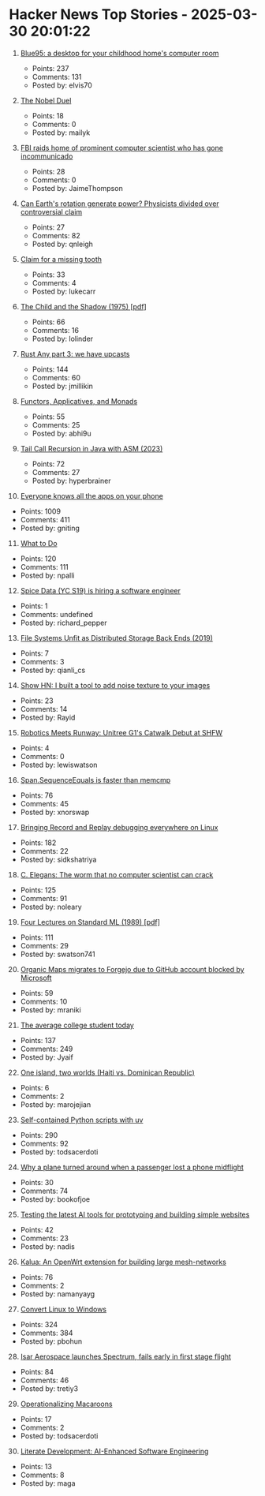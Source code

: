 # Hacker News Top Stories - 2025-03-30 20:01:22

1. [Blue95: a desktop for your childhood home's computer room](https://github.com/winblues/blue95)
   - Points: 237
   - Comments: 131
   - Posted by: elvis70

2. [The Nobel Duel](https://www.asimov.press/p/nobel-duel)
   - Points: 18
   - Comments: 0
   - Posted by: mailyk

3. [FBI raids home of prominent computer scientist who has gone incommunicado](https://arstechnica.com/security/2025/03/computer-scientist-goes-silent-after-fbi-raid-and-purging-from-university-website/)
   - Points: 28
   - Comments: 0
   - Posted by: JaimeThompson

4. [Can Earth's rotation generate power? Physicists divided over controversial claim](https://www.nature.com/articles/d41586-025-00847-0)
   - Points: 27
   - Comments: 82
   - Posted by: qnleigh

5. [Claim for a missing tooth](https://tf230.matteason.co.uk/)
   - Points: 33
   - Comments: 4
   - Posted by: lukecarr

6. [The Child and the Shadow (1975) [pdf]](https://www.johnirons.com/pdfs/shadowleguin.pdf)
   - Points: 66
   - Comments: 16
   - Posted by: lolinder

7. [Rust Any part 3: we have upcasts](https://lucumr.pocoo.org/2025/3/27/any-upcast/)
   - Points: 144
   - Comments: 60
   - Posted by: jmillikin

8. [Functors, Applicatives, and Monads](https://www.thecoder.cafe/p/functors-applicatives-monads)
   - Points: 55
   - Comments: 25
   - Posted by: abhi9u

9. [Tail Call Recursion in Java with ASM (2023)](https://unlinkedlist.org/2023/03/19/tail-call-recursion-in-java-with-asm/)
   - Points: 72
   - Comments: 27
   - Posted by: hyperbrainer

10. [Everyone knows all the apps on your phone](https://peabee.substack.com/p/everyone-knows-what-apps-you-use)
   - Points: 1009
   - Comments: 411
   - Posted by: gniting

11. [What to Do](https://paulgraham.com/do.html)
   - Points: 120
   - Comments: 111
   - Posted by: npalli

12. [Spice Data (YC S19) is hiring a software engineer](https://www.ycombinator.com/companies/spice-data/jobs/TijA35R-software-engineer)
   - Points: 1
   - Comments: undefined
   - Posted by: richard_pepper

13. [File Systems Unfit as Distributed Storage Back Ends (2019)](https://dl.acm.org/doi/pdf/10.1145/3341301.3359656)
   - Points: 7
   - Comments: 3
   - Posted by: qianli_cs

14. [Show HN: I built a tool to add noise texture to your images](https://noisetools.vercel.app/)
   - Points: 23
   - Comments: 14
   - Posted by: Rayid

15. [Robotics Meets Runway: Unitree G1's Catwalk Debut at SHFW](https://chinaminutes.com/2025/03/27/robotics-meets-runway-unitree-g1s-catwalk-debut-at-shfw/)
   - Points: 4
   - Comments: 0
   - Posted by: lewiswatson

16. [Span<T>.SequenceEquals is faster than memcmp](https://richardcocks.github.io/2025-03-30-FasterThanMemCmp.html)
   - Points: 76
   - Comments: 45
   - Posted by: xnorswap

17. [Bringing Record and Replay debugging everywhere on Linux](https://github.com/sidkshatriya/me/blob/master/008-rr-everywhere.md)
   - Points: 182
   - Comments: 22
   - Posted by: sidkshatriya

18. [C. Elegans: The worm that no computer scientist can crack](https://www.wired.com/story/openworm-worm-simulator-biology-code/)
   - Points: 125
   - Comments: 91
   - Posted by: noleary

19. [Four Lectures on Standard ML (1989) [pdf]](https://www.cs.tufts.edu/~nr/cs257/archive/mads-tofte/four-lectures.pdf)
   - Points: 111
   - Comments: 29
   - Posted by: swatson741

20. [Organic Maps migrates to Forgejo due to GitHub account blocked by Microsoft](https://mastodon.social/@organicmaps/114233788700982882)
   - Points: 59
   - Comments: 10
   - Posted by: mraniki

21. [The average college student today](https://hilariusbookbinder.substack.com/p/the-average-college-student-today)
   - Points: 137
   - Comments: 249
   - Posted by: Jyaif

22. [One island, two worlds (Haiti vs. Dominican Republic)](https://www.economist.com/the-americas/2025/03/27/one-island-two-worlds)
   - Points: 6
   - Comments: 2
   - Posted by: marojejian

23. [Self-contained Python scripts with uv](http://blog.dusktreader.dev/2025/03/29/self-contained-python-scripts-with-uv/)
   - Points: 290
   - Comments: 92
   - Posted by: todsacerdoti

24. [Why a plane turned around when a passenger lost a phone midflight](https://www.washingtonpost.com/travel/2025/03/28/air-france-lost-cellphone/)
   - Points: 30
   - Comments: 74
   - Posted by: bookofjoe

25. [Testing the latest AI tools for prototyping and building simple websites](https://blog.codeyam.com/p/testing-the-latest-ai-tools-for-prototyping)
   - Points: 42
   - Comments: 23
   - Posted by: nadis

26. [Kalua: An OpenWrt extension for building large mesh-networks](https://github.com/bittorf/kalua)
   - Points: 76
   - Comments: 2
   - Posted by: namanyayg

27. [Convert Linux to Windows](https://philipbohun.com/blog/0007.html)
   - Points: 324
   - Comments: 384
   - Posted by: pbohun

28. [Isar Aerospace launches Spectrum, fails early in first stage flight](https://www.nasaspaceflight.com/2025/03/isar-first-launch/)
   - Points: 84
   - Comments: 46
   - Posted by: tretiy3

29. [Operationalizing Macaroons](https://fly.io/blog/operationalizing-macaroons/)
   - Points: 17
   - Comments: 2
   - Posted by: todsacerdoti

30. [Literate Development: AI-Enhanced Software Engineering](https://substack.com/home/post/p-160183664)
   - Points: 13
   - Comments: 8
   - Posted by: maga

